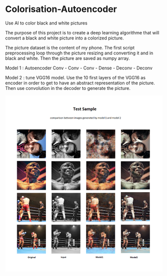 # Colorisation-Autoencoder
Use AI to color black and white pictures


The purpose of this project is to create a deep learning algorithme that will convert a black and white picture into a colorized picture.

The picture dataset is the content of my phone.
The first script preprocessing loop through the picture resizing and converting it and in black and white.
Then the picture are saved as numpy array.

Model 1 : Autoencoder Conv - Conv - Conv - Dense - Deconv - Deconv


Model 2 : tune VGG16 model.
  Use the 10 first layers of the VGG16 as encoder in order to get to have an abstract representation of the picture.
  Then use convolution in the decoder to generate the picture.


![alt text](https://github.com/nakmuayFarang/Colorisation-Autoencoder/blob/master/Model2/test.png)
